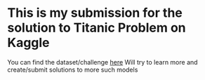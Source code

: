 # This is my submission for the solution to Titanic Problem on Kaggle

You can find the dataset/challenge <a href="https://www.kaggle.com/c/titanic">here</a>
Will try to learn more and create/submit solutions to more such models
